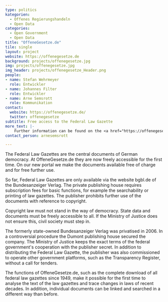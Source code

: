 ```yaml
---
type: politics
kategorien:
  - Offenes Regierungshandeln
  - Open Data
categories:
  - Open Government
  - Open Data
title: "OffeneGesetze.de"
tile: single
layout: project
website: https://offenegesetze.de
background: projects/offenegesetze.jpg
img: projects/offenegesetze.jpg
img_header: projects/offenegesetze_Header.png
people:
- name: Stefan Wehrmeyer
  role: Entwickler
- name: Johannes Filter
  role: Entwickler
- name: Arne Semsrott
  role: Kommunikation
contact:
  website: https://offenegesetze.de/
  twitter: offenegesetze
subtitle: Free access to the Federal Law Gazette
more_text: |-
    Further information can be found on the <a href="https://offenegesetze.de/">website</a> of Offene Gesetze.
contact_person: arnesemsrott

---
```

The Federal Law Gazettes are the central documents of German democracy. At OffeneGesetze.de they are now freely accessible for the first time. On our new portal we make the documents available free of charge and for free further use.

So far, Federal Law Gazettes are only available via the website bgbl.de of the Bundesanzeiger Verlag. The private publishing house requires subscription fees for basic functions, for example the searchability or printing of law gazettes. The publisher prohibits further use of the documents with reference to copyright.

Copyright law must not stand in the way of democracy. State data and documents must be freely accessible to all. If the Ministry of Justice does not ensure this, civil society must step in.

The formerly state-owned Bundesanzeiger Verlag was privatised in 2006. In a controversial procedure the Dumont publishing house secured the company. The Ministry of Justice keeps the exact terms of the federal government's cooperation with the publisher secret. In addition to distributing the Federal Law Gazette, the publisher was also commissioned to operate other government platforms, such as the Transparency Register, without a call for tenders.

The functions of OffeneGesetze.de, such as the complete download of all federal law gazettes since 1949, make it possible for the first time to analyse the text of the law gazettes and trace changes in laws of recent decades. In addition, individual documents can be linked and searched in a different way than before.
